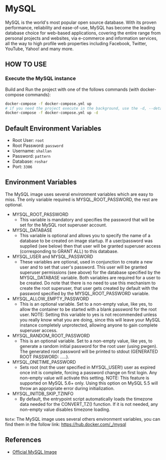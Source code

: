 # MySQL

MySQL is the world's most popular open source database. With its proven performance, reliability and ease-of-use, MySQL has become the leading database choice for web-based applications, covering the entire range from personal projects and websites, via e-commerce and information services, all the way to high profile web properties including Facebook, Twitter, YouTube, Yahoo! and many more.

## HOW TO USE

### Execute the MySQL instance

Build and Run the project with one of the follows commands (with docker-compose commands):

```bash
docker-compose -f docker-compose.yml up
# if you need the project execute in the background, use the -d, --detach option
docker-compose -f docker-compose.yml up -d
```
## Default Environment Variables

- Root User: `root`
- Root Password: `password`
- Username: `shallan`
- Password: `pattern`
- Database: `roshar`
- Port: `3306`

## Environment Variables 

The MySQL image uses several environment variables which are easy to miss. The only variable required is MYSQL_ROOT_PASSWORD, the rest are optional.

- MYSQL_ROOT_PASSWORD 
    - This variable is mandatory and specifies the password that will be set for the MySQL root superuser account.
- MYSQL_DATABASE
    - This variable is optional and allows you to specify the name of a database to be created on image startup. If a user/password was supplied (see below) then that user will be granted superuser access (corresponding to GRANT ALL) to this database.
- MYSQL_USER and MYSQL_PASSWORD
    - These variables are optional, used in conjunction to create a new user and to set that user's password. This user will be granted superuser permissions (see above) for the database specified by the MYSQL_DATABASE variable. Both variables are required for a user to be created. Do note that there is no need to use this mechanism to create the root superuser, that user gets created by default with the password specified by the MYSQL_ROOT_PASSWORD variable.
- MYSQL_ALLOW_EMPTY_PASSWORD
    - This is an optional variable. Set to a non-empty value, like yes, to allow the container to be started with a blank password for the root user. NOTE: Setting this variable to yes is not recommended unless you really know what you are doing, since this will leave your MySQL instance completely unprotected, allowing anyone to gain complete superuser access.
- MYSQL_RANDOM_ROOT_PASSWORD
    - This is an optional variable. Set to a non-empty value, like yes, to generate a random initial password for the root user (using pwgen). The generated root password will be printed to stdout (GENERATED ROOT PASSWORD: .....).
- MYSQL_ONETIME_PASSWORD
    - Sets root (not the user specified in MYSQL_USER!) user as expired once init is complete, forcing a password change on first login. Any non-empty value will activate this setting. NOTE: This feature is supported on MySQL 5.6+ only. Using this option on MySQL 5.5 will throw an appropriate error during initialization.
- MYSQL_INITDB_SKIP_TZINFO
    - By default, the entrypoint script automatically loads the timezone data needed for the CONVERT_TZ() function. If it is not needed, any non-empty value disables timezone loading.

`Note`: The MySQL image uses several others environment variables, you can find them in the follow link: https://hub.docker.com/_/mysql

## References

-  [Official MySQL Image](https://hub.docker.com/_/mysql)
